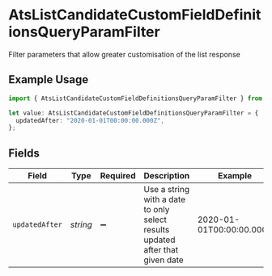 # AtsListCandidateCustomFieldDefinitionsQueryParamFilter

Filter parameters that allow greater customisation of the list response

## Example Usage

```typescript
import { AtsListCandidateCustomFieldDefinitionsQueryParamFilter } from "@stackone/stackone-client-ts/sdk/models/operations";

let value: AtsListCandidateCustomFieldDefinitionsQueryParamFilter = {
  updatedAfter: "2020-01-01T00:00:00.000Z",
};
```

## Fields

| Field                                                                         | Type                                                                          | Required                                                                      | Description                                                                   | Example                                                                       |
| ----------------------------------------------------------------------------- | ----------------------------------------------------------------------------- | ----------------------------------------------------------------------------- | ----------------------------------------------------------------------------- | ----------------------------------------------------------------------------- |
| `updatedAfter`                                                                | *string*                                                                      | :heavy_minus_sign:                                                            | Use a string with a date to only select results updated after that given date | 2020-01-01T00:00:00.000Z                                                      |
